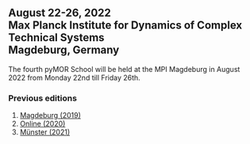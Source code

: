 <!--
.. title: pyMOR School 2022
.. slug: index
.. date: 2022-03-02 14:46:31 UTC+01:00
.. tags:
.. category:
.. link:
.. description:
.. type: text
.. pagekind: main_index
-->

<h2>
August 22-26, 2022<br>
Max Planck Institute for Dynamics of Complex Technical Systems<br>
Magdeburg, Germany
</h2>

The fourth pyMOR School will be held at the MPI Magdeburg in August 2022 from
Monday 22nd till Friday 26th.

### Previous editions

1. [Magdeburg (2019)](https://2019.school.pymor.org/)
2. [Online (2020)](https://2020.school.pymor.org/)
3. [Münster (2021)](https://2021.school.pymor.org/)
